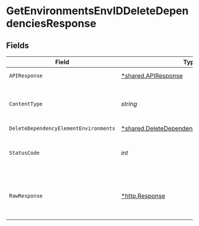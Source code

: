 # GetEnvironmentsEnvIDDeleteDependenciesResponse


## Fields

| Field                                                                                                            | Type                                                                                                             | Required                                                                                                         | Description                                                                                                      |
| ---------------------------------------------------------------------------------------------------------------- | ---------------------------------------------------------------------------------------------------------------- | ---------------------------------------------------------------------------------------------------------------- | ---------------------------------------------------------------------------------------------------------------- |
| `APIResponse`                                                                                                    | [*shared.APIResponse](../../../pkg/models/shared/apiresponse.md)                                                 | :heavy_minus_sign:                                                                                               | unknown error                                                                                                    |
| `ContentType`                                                                                                    | *string*                                                                                                         | :heavy_check_mark:                                                                                               | HTTP response content type for this operation                                                                    |
| `DeleteDependencyElementEnvironments`                                                                            | [*shared.DeleteDependencyElementEnvironments](../../../pkg/models/shared/deletedependencyelementenvironments.md) | :heavy_minus_sign:                                                                                               | Success                                                                                                          |
| `StatusCode`                                                                                                     | *int*                                                                                                            | :heavy_check_mark:                                                                                               | HTTP response status code for this operation                                                                     |
| `RawResponse`                                                                                                    | [*http.Response](https://pkg.go.dev/net/http#Response)                                                           | :heavy_check_mark:                                                                                               | Raw HTTP response; suitable for custom response parsing                                                          |